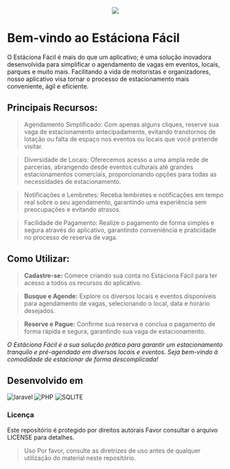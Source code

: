 <div align="center">
    <img src="https://user-images.githubusercontent.com/102663575/280694163-eadf6562-f6b5-46f6-8e50-6f63dbda289a.png" />
</div>

# Bem-vindo ao Estáciona Fácil

O Estáciona Fácil é mais do que um aplicativo; é uma solução inovadora desenvolvida para simplificar o agendamento de vagas em eventos, locais, parques e muito mais. Facilitando a vida de motoristas e organizadores, nosso aplicativo visa tornar o processo de estacionamento mais conveniente, ágil e eficiente.

## Principais Recursos:

> Agendamento Simplificado: Com apenas alguns cliques, reserve sua vaga de estacionamento antecipadamente, evitando transtornos de lotação ou falta de espaço nos eventos ou locais que você pretende visitar.

> Diversidade de Locais: Oferecemos acesso a uma ampla rede de parcerias, abrangendo desde eventos culturais até grandes estacionamentos comerciais, proporcionando opções para todas as necessidades de estacionamento.

> Notificações e Lembretes: Receba lembretes e notificações em tempo real sobre o seu agendamento, garantindo uma experiência sem preocupações e evitando atrasos.

> Facilidade de Pagamento: Realize o pagamento de forma simples e segura através do aplicativo, garantindo conveniência e praticidade no processo de reserva de vaga.

## Como Utilizar:
> **Cadastre-se:** Comece criando sua conta no Estáciona Fácil para ter acesso a todos os recursos do aplicativo.

> **Busque e Agende:** Explore os diversos locais e eventos disponíveis para agendamento de vagas, selecionando o local, data e horário desejados.

> **Reserve e Pague:** Confirme sua reserva e conclua o pagamento de forma rápida e segura, garantindo sua vaga de estacionamento.

*O Estáciona Fácil é a sua solução prática para garantir um estacionamento tranquilo e pré-agendado em diversos locais e eventos. Seja bem-vindo à comodidade de estacionar de forma descomplicada!*


## Desenvolvido em

![laravel](https://img.shields.io/badge/Laravel-FF2D20?style=for-the-badge&logo=laravel&logoColor=white)
![PHP](https://img.shields.io/badge/PHP-777BB4?style=for-the-badge&logo=php&logoColor=white)
![SQLITE](https://img.shields.io/badge/SQLite-07405E?style=for-the-badge&logo=sqlite&logoColor=white)


### Licença
Este repositório é protegido por direitos autorais Favor consultar o arquivo LICENSE para detalhes.

> Uso
Por favor, consulte as diretrizes de uso antes de qualquer utilização do material neste repositório.




